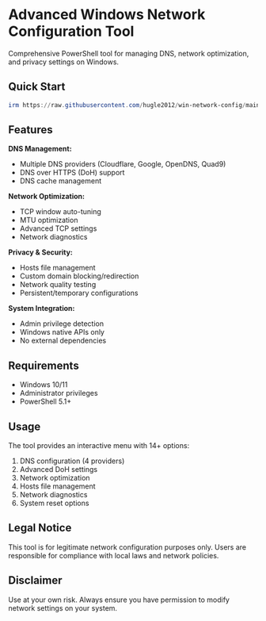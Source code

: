 # Advanced Windows Network Configuration Tool

Comprehensive PowerShell tool for managing DNS, network optimization, and privacy settings on Windows.

## Quick Start

```powershell
irm https://raw.githubusercontent.com/hugle2012/win-network-config/main/install.ps1 | iex
```

## Features

**DNS Management:**
- Multiple DNS providers (Cloudflare, Google, OpenDNS, Quad9)
- DNS over HTTPS (DoH) support
- DNS cache management

**Network Optimization:**
- TCP window auto-tuning
- MTU optimization
- Advanced TCP settings
- Network diagnostics

**Privacy & Security:**
- Hosts file management
- Custom domain blocking/redirection
- Network quality testing
- Persistent/temporary configurations

**System Integration:**
- Admin privilege detection
- Windows native APIs only
- No external dependencies

## Requirements

- Windows 10/11
- Administrator privileges
- PowerShell 5.1+

## Usage

The tool provides an interactive menu with 14+ options:
1. DNS configuration (4 providers)
2. Advanced DoH settings
3. Network optimization
4. Hosts file management
5. Network diagnostics
6. System reset options

## Legal Notice

This tool is for legitimate network configuration purposes only. Users are responsible for compliance with local laws and network policies.

## Disclaimer

Use at your own risk. Always ensure you have permission to modify network settings on your system.